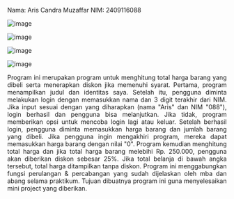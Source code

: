 Nama: Aris Candra Muzaffar
NIM: 2409116088

![image](https://github.com/user-attachments/assets/e79fbd49-018a-4424-b564-efa32e2f6b40)


![image](https://github.com/user-attachments/assets/613cef9c-03ea-4f69-b87a-2ac51729cc39)

![image](https://github.com/user-attachments/assets/55b7a44e-5f5c-47c2-b05c-98080f6f0e3f)

![image](https://github.com/user-attachments/assets/a5cb6b1d-7b1a-4d85-baa2-fdfbe9a62673)

<p align="justify">Program ini merupakan program untuk menghitung total harga barang yang dibeli serta menerapkan diskon jika memenuhi syarat. Pertama, program menampilkan judul dan identitas saya. Setelah itu, pengguna diminta melakukan login dengan memasukkan nama dan 3 digit terakhir dari NIM. Jika input sesuai dengan yang diharapkan (nama "Aris" dan NIM "088"), login berhasil dan pengguna bisa melanjutkan. Jika tidak, program memberikan opsi untuk mencoba login lagi atau keluar. Setelah berhasil login, pengguna diminta memasukkan harga barang dan jumlah barang yang dibeli. Jika pengguna ingin mengakhiri program, mereka dapat memasukkan harga barang dengan nilai "0". Program kemudian menghitung total harga dan jika total harga barang melebihi Rp. 250.000, pengguna akan diberikan diskon sebesar 25%. Jika total belanja di bawah angka tersebut, total harga ditampilkan tanpa diskon. Program ini menggabungkan fungsi perulangan & percabangan yang sudah dijelaskan oleh mba dan abang selama praktikum. Tujuan dibuatnya program ini guna menyelesaikan mini project yang diberikan.</p>
